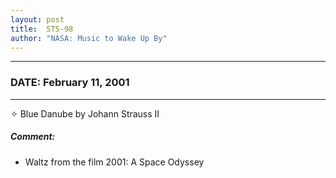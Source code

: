 ```yaml
---
layout: post
title:  STS-98
author: "NASA: Music to Wake Up By"
---
```


----
### DATE: February 11, 2001
----
✧ Blue Danube by Johann Strauss II

##### Comment:
* Waltz from the film 2001: A Space Odyssey

